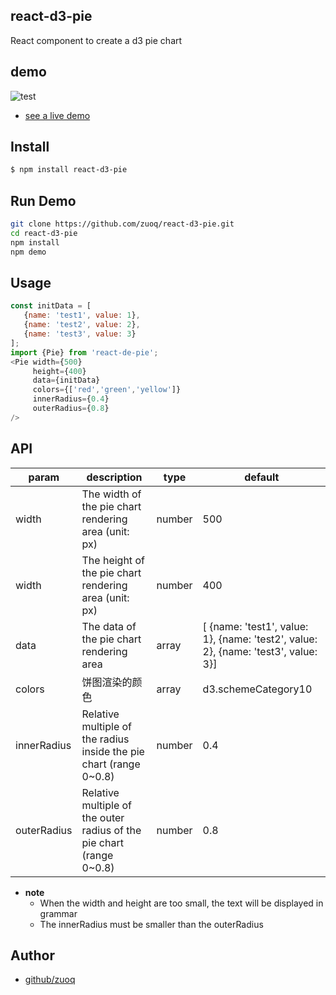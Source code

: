 ## react-d3-pie
React component to create a d3 pie chart

## demo
![test](https://dev.anumbrella.net/pic/pie-demo.png)

* [see a live demo](https://dev.anumbrella.net/pie/index.html)


## Install
```sh
$ npm install react-d3-pie
```

## Run Demo
```sh
git clone https://github.com/zuoq/react-d3-pie.git
cd react-d3-pie
npm install
npm demo
```



## Usage

```js
const initData = [
   {name: 'test1', value: 1},
   {name: 'test2', value: 2},
   {name: 'test3', value: 3}
];
import {Pie} from 'react-de-pie';
<Pie width={500}
     height={400}
     data={initData}
     colors={['red','green','yellow']}
     innerRadius={0.4}
     outerRadius={0.8}
/>

```

## API

|  param         |    description               |   type     |      default     |
|  -----       |   ---                |  ---       |   ---          |
|  width       |   The width of the pie chart rendering area (unit: px)  |  number     |   500         |
|  width       |   The height of the pie chart rendering area (unit: px) |  number     |   400         |
|  data        |    The data of the pie chart rendering area              |   array     |   [ {name: 'test1', value: 1}, {name: 'test2', value: 2}, {name: 'test3', value: 3}]    |
|  colors      |   饼图渲染的颜色       |   array     |  d3.schemeCategory10  |
|  innerRadius |   Relative multiple of the radius inside the pie chart (range 0~0.8)    |   number    |     0.4   ||
|  outerRadius | Relative multiple of the outer radius of the pie chart (range 0~0.8)     |    number    |    0.8    |

+ **note**
    - When the width and height are too small, the text will be displayed in grammar
    - The innerRadius must be smaller than the outerRadius

## Author
* [github/zuoq](https://github.com/zuoq)



